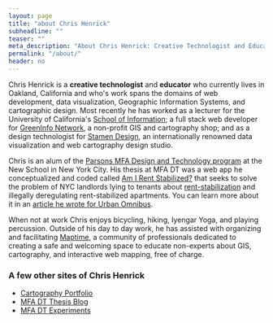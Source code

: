 ```yaml
---
layout: page
title: "about Chris Henrick"
subheadline: ""
teaser: ""
meta_description: "About Chris Henrick: Creative Technologist and Educator"
permalink: "/about/"
header: no
---
```


Chris Henrick is a **creative technologist** and **educator** who currently lives in Oakland, California and who's work spans the domains of web development, data visualization, Geographic Information Systems, and cartographic design. Most recently he has worked as a lecturer for the University of California's [School of Information](https://www.ischool.berkeley.edu/); a full stack web developer for [GreenInfo Network](http://greeninfo.org), a non-profit GIS and cartography shop; and as a design technologist for [Stamen Design](http://stamen.com/about/), an internationally renowned data visualization and web cartography design studio. 

Chris is an alum of the [Parsons MFA Design and Technology program](http://www.newschool.edu/parsons/mfa-design-technology/) at the New School in New York City. His thesis at MFA DT was a web app he conceptualized and coded called [Am I Rent Stabilized?](https://amirentstabilized.com) that seeks to solve the problem of NYC landlords lying to tenants about [rent-stabilization](http://www.nycrgb.org/html/resources/faq/rentstab.html#exactly) and illegally deregulating rent-stabilized apartments. You can learn more about it in an [article he wrote for Urban Omnibus](https://web.archive.org/web/20170917134036/http://urbanomnibus.net/2015/05/using-open-data-to-strengthen-tenants-rights-activism/).

When not at work Chris enjoys bicycling, hiking, Iyengar Yoga, and playing percussion. Outside of his day to day work, he has assisted with organizing and facilitating [Maptime](http://maptime.io/), a community of professionals dedicated to creating a safe and welcoming space to educate non-experts about GIS, cartography, and interactive web mapping, free of charge.

### A few other sites of Chris Henrick
- [Cartography Portfolio](http://chrishenrick.com/)
- [MFA DT Thesis Blog](http://clhenrick.github.io/thesis-blog/)
- [MFA DT Experiments](https://chenrickmfadt.wordpress.com/)
